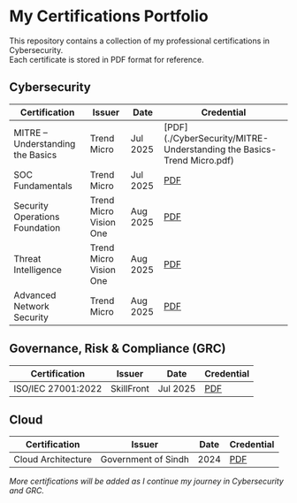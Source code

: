 # My Certifications Portfolio

This repository contains a collection of my professional certifications in Cybersecurity.  
Each certificate is stored in PDF format for reference.  

## Cybersecurity
| Certification | Issuer | Date | Credential |
|---------------|--------|------|------------|
| MITRE – Understanding the Basics | Trend Micro | Jul 2025 | [PDF](./CyberSecurity/MITRE-Understanding the Basics-Trend Micro.pdf) |
| SOC Fundamentals | Trend Micro | Jul 2025 | [PDF](./Certifications/Cybersecurity/SOC_Fundamentals_TrendMicro.pdf) |
| Security Operations Foundation | Trend Micro Vision One | Aug 2025 | [PDF](./Certifications/Cybersecurity/TrendVisionOne_SecurityOps.pdf) |
| Threat Intelligence | Trend Micro Vision One | Aug 2025 | [PDF](./Certifications/Cybersecurity/TrendVisionOne_ThreatIntelligence.pdf) |
| Advanced Network Security | Trend Micro | Aug 2025 | [PDF](./Certifications/Cybersecurity/TrendMicro_Advanced_Network_Security.pdf) |



## Governance, Risk & Compliance (GRC)
| Certification | Issuer | Date | Credential |
|---------------|--------|------|------------|
| ISO/IEC 27001:2022 | SkillFront | Jul 2025 | [PDF](./Certifications/GRC/SkillFront.pdf) |


## Cloud
| Certification | Issuer | Date | Credential |
|---------------|--------|------|------------|
| Cloud Architecture | Government of Sindh | 2024 | [PDF](./Certifications/Cloud/Cloud_Architecture_SindhGovt.pdf) |


*More certifications will be added as I continue my journey in Cybersecurity and GRC.*
